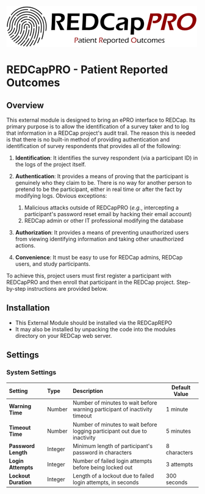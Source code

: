 ![REDCapPRO](./images/REDCapPROLOGO_white.png)

# REDCapPRO - Patient Reported Outcomes

## Overview
This external module is designed to bring an ePRO interface to REDCap. Its primary purpose is to allow the identification of a survey taker and to log that information in a REDCap project's audit trail. The reason this is needed is that there is no built-in method of providing authentication and identification of survey respondents that provides all of the following:
1. **Identification**: It identifies the survey respondent (via a participant ID) in the logs of the project itself. 
2. **Authentication**: It provides a means of proving that the participant is genuinely who they claim to be. There is no way for another person to pretend to be the participant, either in real time or after the fact by modifying logs. Obvious exceptions:

    1. Malicious attacks outside of REDCapPRO (*e.g.*, intercepting a participant's password reset email by hacking their email account) 
    2. REDCap admin or other IT professional modifying the database

3. **Authorization**: It provides a means of preventing unauthorized users from viewing identifying information and taking other unauthorized actions.
4. **Convenience**: It must be easy to use for REDCap admins, REDCap users, and study participants.


To achieve this, project users must first register a participant with REDCapPRO and then enroll that participant in the REDCap project. Step-by-step instructions are provided below.



## Installation
* This External Module should be installed via the REDCapREPO
* It may also be installed by unpacking the code into the modules directory on your REDCap web server.

## Settings

### System Settings

| Setting    | Type | Description | Default Value |
|:--------   |:-----|:------------| ------------- |
| **Warning Time** | Number | Number of minutes to wait before warning participant of inactivity timeout | 1 minute |
| **Timeout Time** | Number | Number of minutes to wait before logging participant out due to inactivity | 5 minutes |
| **Password Length** | Integer | Minimum length of participant's password in characters | 8 characters |
|**Login Attempts** | Integer | Number of failed login attempts before being locked out | 3 attempts |
|**Lockout Duration** | Integer | Length of a lockout due to failed login attempts, in seconds | 300 seconds